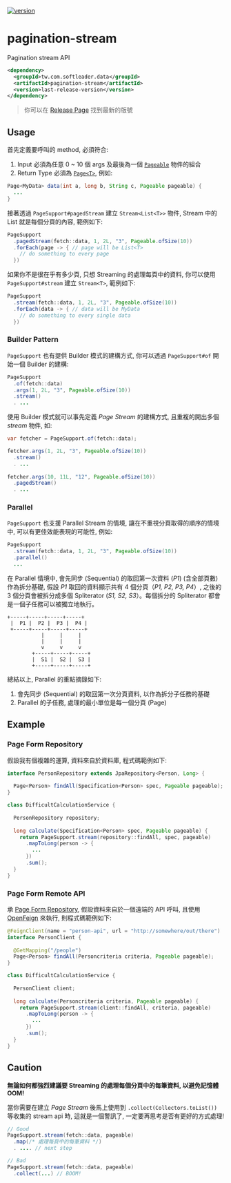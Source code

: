 [![version](https://img.shields.io/github/v/release/softleader/pagination-stream?color=brightgreen&sort=semver)](https://github.com/softleader/pagination-stream/releases)

# pagination-stream

Pagination stream API

```xml
<dependency>
  <groupId>tw.com.softleader.data</groupId>
  <artifactId>pagination-stream</artifactId>
  <version>last-release-version</version>
</dependency>
```

> 你可以在 [Release Page](https://github.com/softleader/pagination-stream/releases/latest) 找到最新的版號

## Usage

首先定義要呼叫的 method, 必須符合:

1. Input 必須為任意 0 ~ 10 個 args 及最後為一個 [`Pageable`](https://docs.spring.io/spring-data/commons/docs/current/api/org/springframework/data/domain/Pageable.html) 物件的組合
2. Return Type 必須為 [`Page<T>`](https://docs.spring.io/spring-data/commons/docs/current/api/org/springframework/data/domain/Page.html), 例如:

```java
Page<MyData> data(int a, long b, String c, Pageable pageable) {
  ...
}  
```

接著透過 `PageSupport#pagedStream` 建立 `Stream<List<T>>` 物件, Stream 中的 List 就是每個分頁的內容, 範例如下:

```java
PageSupport
  .pagedStream(fetch::data, 1, 2L, "3", Pageable.ofSize(10))
  .forEach(page -> { // page will be List<T>
    // do something to every page
  })
```

如果你不是很在乎有多少頁, 只想 Streaming 的處理每頁中的資料, 你可以使用 `PageSupport#stream` 建立 `Stream<T>`, 範例如下:

```java    
PageSupport
  .stream(fetch::data, 1, 2L, "3", Pageable.ofSize(10))
  .forEach(data -> { // data will be MyData
    // do something to every single data
  })
```

### Builder Pattern

`PageSupport` 也有提供 Builder 模式的建構方式, 你可以透過 `PageSupport#of` 開始一個 Builder 的建構:

```java
PageSupport
  .of(fetch::data)
  .args(1, 2L, "3", Pageable.ofSize(10))
  .stream()
  . ...
```

使用 Builder 模式就可以事先定義 *Page Stream* 的建構方式, 且重複的開出多個 *stream* 物件, 如:

```java
var fetcher = PageSupport.of(fetch::data);

fetcher.args(1, 2L, "3", Pageable.ofSize(10))
  .stream()
  . ...
  
fetcher.args(10, 11L, "12", Pageable.ofSize(10))
  .pagedStream()
  . ...
```

### Parallel

`PageSupport` 也支援 Parallel Stream 的情境, 讓在不重視分頁取得的順序的情境中, 可以有更佳效能表現的可能性, 例如:

```java
PageSupport
  .stream(fetch::data, 1, 2L, "3", Pageable.ofSize(10))
  .parallel()
  ...
```

 在 Parallel 情境中,  會先同步 (Sequential) 的取回第一次資料 (*P1*) (含全部頁數) 作為拆分基礎, 假設 *P1* 取回的資料顯示共有 4 個分頁（*P1, P2, P3, P4*）, 之後的 3 個分頁會被拆分成多個 Spliterator (*S1, S2, S3*）。每個拆分的 Spliterator 都會是一個子任務可以被獨立地執行。

```
+-----+-----+-----+-----+
 |  P1 |  P2 |  P3 |  P4 |
 +-----+-----+-----+-----+
           |     |     |
           |     |     |
           v     v     v
        +-----+-----+-----+
        |  S1 |  S2 |  S3 |
        +-----+-----+-----+
```

總結以上, Parallel 的重點摘錄如下:

1. 會先同步 (Sequential) 的取回第一次分頁資料, 以作為拆分子任務的基礎
2. Parallel 的子任務, 處理的最小單位是每一個分頁 (Page)

## Example

### Page Form Repository

假設我有個複雜的運算, 資料來自於資料庫, 程式碼範例如下:

```java
interface PersonRepository extends JpaRepository<Person, Long> {
 
  Page<Person> findAll(Specification<Person> spec, Pageable pageable);
}

class DifficultCalculationService {
  
  PersonRepository repository;
  
  long calculate(Specification<Person> spec, Pageable pageable) {
    return PageSupport.stream(repository::findAll, spec, pageable)
      .mapToLong(person -> {
        ...
      })
      .sum();
  }
}
```

### Page Form Remote API

承 [Page Form Repository](#page-form-repository), 假設資料來自於一個遠端的 API 呼叫, 且使用 [OpenFeign](https://spring.io/projects/spring-cloud-openfeign) 來執行, 則程式碼範例如下:

```java
@FeignClient(name = "person-api", url = "http://somewhere/out/there")
interface PersonClient {
 
  @GetMapping("/people")
  Page<Person> findAll(Personcriteria criteria, Pageable pageable);
}

class DifficultCalculationService {
  
  PersonClient client;
  
  long calculate(Personcriteria criteria, Pageable pageable) {
    return PageSupport.stream(client::findAll, criteria, pageable)
      .mapToLong(person -> {
        ...
      })
      .sum();
  }
}
```

## Caution

**無論如何都強烈建議要 Streaming 的處理每個分頁中的每筆資料, 以避免記憶體 OOM!**

當你需要在建立 *Page Stream* 後馬上使用到  `.collect(Collectors.toList())` 等收集的 stream api 時, 這就是一個警訊了, 一定要再思考是否有更好的方式處理!

```java
// Good
PageSupport.stream(fetch::data, pageable)
  .map(/* 處理每頁中的每筆資料 */)
  . .... // next step

// Bad
PageSupport.stream(fetch::data, pageable)
  .collect(...) // BOOM!
```
